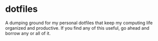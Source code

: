 dotfiles
========

A dumping ground for my personal dotfiles that keep my computing life organized and productive. If you find any of this useful, go ahead and borrow any or all of it.

